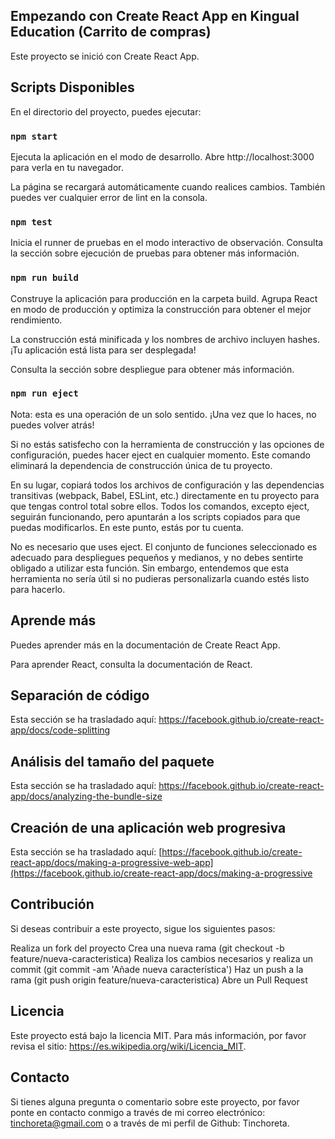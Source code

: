 ##  Empezando con Create React App en Kingual Education (Carrito de compras)
Este proyecto se inició con Create React App.

## Scripts Disponibles
En el directorio del proyecto, puedes ejecutar:

### `npm start`
Ejecuta la aplicación en el modo de desarrollo.
Abre http://localhost:3000 para verla en tu navegador.

La página se recargará automáticamente cuando realices cambios.
También puedes ver cualquier error de lint en la consola.

### `npm test`
Inicia el runner de pruebas en el modo interactivo de observación.
Consulta la sección sobre ejecución de pruebas para obtener más información.

### `npm run build`
Construye la aplicación para producción en la carpeta build.
Agrupa React en modo de producción y optimiza la construcción para obtener el mejor rendimiento.

La construcción está minificada y los nombres de archivo incluyen hashes.
¡Tu aplicación está lista para ser desplegada!

Consulta la sección sobre despliegue para obtener más información.

### `npm run eject`
Nota: esta es una operación de un solo sentido. ¡Una vez que lo haces, no puedes volver atrás!

Si no estás satisfecho con la herramienta de construcción y las opciones de configuración, puedes hacer eject en cualquier momento. Este comando eliminará la dependencia de construcción única de tu proyecto.

En su lugar, copiará todos los archivos de configuración y las dependencias transitivas (webpack, Babel, ESLint, etc.) directamente en tu proyecto para que tengas control total sobre ellos. Todos los comandos, excepto eject, seguirán funcionando, pero apuntarán a los scripts copiados para que puedas modificarlos. En este punto, estás por tu cuenta.

No es necesario que uses eject. El conjunto de funciones seleccionado es adecuado para despliegues pequeños y medianos, y no debes sentirte obligado a utilizar esta función. Sin embargo, entendemos que esta herramienta no sería útil si no pudieras personalizarla cuando estés listo para hacerlo.

## Aprende más
Puedes aprender más en la documentación de Create React App.

Para aprender React, consulta la documentación de React.

## Separación de código
Esta sección se ha trasladado aquí: https://facebook.github.io/create-react-app/docs/code-splitting

## Análisis del tamaño del paquete
Esta sección se ha trasladado aquí: https://facebook.github.io/create-react-app/docs/analyzing-the-bundle-size

## Creación de una aplicación web progresiva
Esta sección se ha trasladado aquí: [https://facebook.github.io/create-react-app/docs/making-a-progressive-web-app](https://facebook.github.io/create-react-app/docs/making-a-progressive


## Contribución
Si deseas contribuir a este proyecto, sigue los siguientes pasos:

Realiza un fork del proyecto
Crea una nueva rama (git checkout -b feature/nueva-caracteristica)
Realiza los cambios necesarios y realiza un commit (git commit -am 'Añade nueva característica')
Haz un push a la rama (git push origin feature/nueva-caracteristica)
Abre un Pull Request

## Licencia
Este proyecto está bajo la licencia MIT. Para más información, por favor revisa el sitio: https://es.wikipedia.org/wiki/Licencia_MIT.

## Contacto
Si tienes alguna pregunta o comentario sobre este proyecto, por favor ponte en contacto conmigo a través de mi correo electrónico: tinchoreta@gmail.com o a través de mi perfil de Github: Tinchoreta.